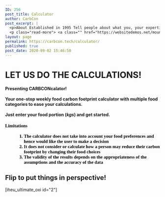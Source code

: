 ```yaml
---
ID: 256
post_title: Calculator
author: CarbCon
post_excerpt: |
  <p>About Established in 1995 Tell people about what you, your expertise and experience.  Think about what you would want to see on this page if you were looking at an about page.  This is your chance to tell about how you are qualified to serve them.Nulla hendrerit metus et tincidunt tristique. Fusce molestie commodo mauris, &hellip;</p>
  <p class="read-more"> <a class="" href="https://websitedemos.net/mountain/about/"> <span class="screen-reader-text">About</span> Read More &raquo;</a></p>
layout: page
permalink: https://carbcon.tech/calculator/
published: true
post_date: 2020-09-02 15:46:50
---
```

<h1>LET US DO THE CALCULATIONS!</h1>		
			<h4>Presenting<b> CARBCONcalator! </b><br><br>Your one-stop weekly food carbon footprint calculator with multiple food categories to ease your calculations. <br><br>Just enter your food portion (<i>kgs</i>) and get started. </h4>		
			<h5><p lang="en-US" style="caret-color: rgb(0, 0, 0); color: rgb(0, 0, 0); font-style: normal; white-space: normal; margin: 0in; font-family: Calibri; font-size: 11pt;"><b>Limitations</b></p><br><ol type="1" style="caret-color: rgb(0, 0, 0); color: rgb(0, 0, 0); font-style: normal; white-space: normal; margin-left: 0.375in; direction: ltr; unicode-bidi: embed; margin-top: 0in; margin-bottom: 0in; font-family: Calibri; font-size: 11pt;"><li value="1" lang="en-US" style="vertical-align: middle;">The calculator does not take into account your food preferences and hence would like the user to make a decision</li><li style="vertical-align: middle;">It does not consider or calculate how a person may reduce their carbon footprint by changing their food choices</li><li style="vertical-align: middle;">The validity of the results depends on the appropriateness of the assumptions and the accuracy of the data</li></ol></h5>		
			<h2>Flip to put things in perspective!</h2>		
		[iheu_ultimate_oxi  id="2"]